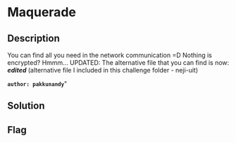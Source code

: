 # Maquerade
## Description

You can find all you need in the network communication =D 
Nothing is encrypted? Hmmm...
UPDATED: The alternative file that you can find is now: ***edited*** (alternative file I included in this challenge folder - neji-uit)

**`author: pakkunandy`**"

## Solution

## Flag